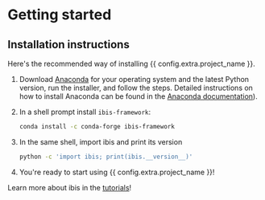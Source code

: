 # Getting started

## Installation instructions

Here's the recommended way of installing {{ config.extra.project_name }}.

1. Download [Anaconda](https://www.anaconda.com/distribution/) for your operating system and
   the latest Python version, run the installer, and follow the steps. Detailed instructions
   on how to install Anaconda can be found in the
   [Anaconda documentation](https://docs.anaconda.com/anaconda/install/)).

2. In a shell prompt install `ibis-framework`:

   ```sh
   conda install -c conda-forge ibis-framework
   ```

3. In the same shell, import ibis and print its version

   ```sh
   python -c 'import ibis; print(ibis.__version__)'
   ```

4. You're ready to start using {{ config.extra.project_name }}!

Learn more about ibis in the [tutorials](/tutorial/01-Introduction-to-Ibis)!
